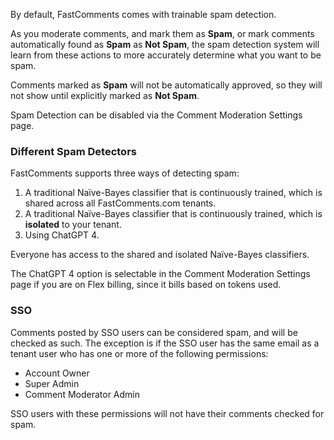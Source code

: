 By default, FastComments comes with trainable spam detection.

As you moderate comments, and mark them as **Spam**, or mark comments automatically found as **Spam** as **Not Spam**, the spam
detection system will learn from these actions to more accurately determine what you want to be spam.

Comments marked as **Spam** will not be automatically approved, so they will not show until explicitly marked as **Not Spam**.

Spam Detection can be disabled via the Comment Moderation Settings page.

### Different Spam Detectors

FastComments supports three ways of detecting spam:

1. A traditional Naïve-Bayes classifier that is continuously trained, which is shared across all FastComments.com tenants.
2. A traditional Naïve-Bayes classifier that is continuously trained, which is **isolated** to your tenant.
3. Using ChatGPT 4.

Everyone has access to the shared and isolated Naïve-Bayes classifiers.

The ChatGPT 4 option is selectable in the Comment Moderation Settings page if you are on Flex billing, since it bills based
on tokens used.

### SSO

Comments posted by SSO users can be considered spam, and will be checked as such. The exception is if the SSO user
has the same email as a tenant user who has one or more of the following permissions:

- Account Owner
- Super Admin
- Comment Moderator Admin

SSO users with these permissions will not have their comments checked for spam.
